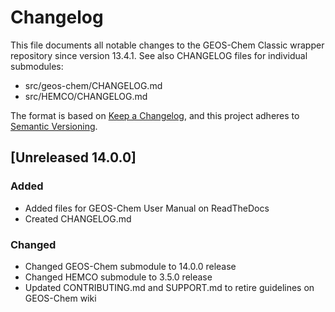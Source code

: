 # Changelog

This file documents all notable changes to the GEOS-Chem Classic wrapper repository since version 13.4.1. See also CHANGELOG files for individual submodules:
- src/geos-chem/CHANGELOG.md
- src/HEMCO/CHANGELOG.md

The format is based on [Keep a Changelog](https://keepachangelog.com/en/1.0.0/), and this project adheres to [Semantic Versioning](https://semver.org/spec/v2.0.0.html).

## [Unreleased 14.0.0]
### Added
- Added files for GEOS-Chem User Manual on ReadTheDocs
- Created CHANGELOG.md

### Changed
- Changed GEOS-Chem submodule to 14.0.0 release
- Changed HEMCO submodule to 3.5.0 release
- Updated CONTRIBUTING.md and SUPPORT.md to retire guidelines on GEOS-Chem wiki
